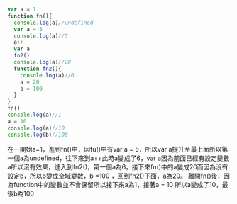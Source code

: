 ```js
var a = 1
function fn(){
  console.log(a)//undefined
  var a = 5
  console.log(a)//5
  a++
  var a
  fn2()
  console.log(a)//20
  function fn2(){
    console.log(a)//6
    a = 20
    b = 100
  }
}
fn()
console.log(a)//1
a = 10
console.log(a)//10
console.log(b)//100
```
在一開始a=1，進到fn()中，因fu()中有var a = 5，所以var a提升至最上面所以第一個a為undefined，往下來到a++此時a變成了6，var a因為前面已經有設定變數a所以沒有效果，進入到fn2()，第一個a為6，接下來fn()中的a變成20而因為沒有設定b，所以b變成全域變數，b =100 ，回到fn2()下面，a為20。
離開fn()後，因為function中的變數並不會保留所以接下來a為1，接著a = 10 所以a變成了10，最後b為100